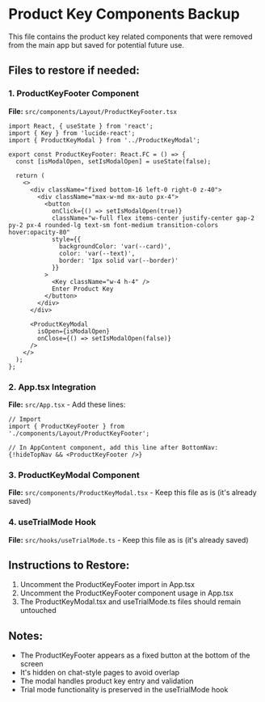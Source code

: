 # Product Key Components Backup

This file contains the product key related components that were removed from the main app but saved for potential future use.

## Files to restore if needed:

### 1. ProductKeyFooter Component
**File:** `src/components/Layout/ProductKeyFooter.tsx`

```tsx
import React, { useState } from 'react';
import { Key } from 'lucide-react';
import { ProductKeyModal } from '../ProductKeyModal';

export const ProductKeyFooter: React.FC = () => {
  const [isModalOpen, setIsModalOpen] = useState(false);

  return (
    <>
      <div className="fixed bottom-16 left-0 right-0 z-40">
        <div className="max-w-md mx-auto px-4">
          <button
            onClick={() => setIsModalOpen(true)}
            className="w-full flex items-center justify-center gap-2 py-2 px-4 rounded-lg text-sm font-medium transition-colors hover:opacity-80"
            style={{ 
              backgroundColor: 'var(--card)',
              color: 'var(--text)',
              border: '1px solid var(--border)'
            }}
          >
            <Key className="w-4 h-4" />
            Enter Product Key
          </button>
        </div>
      </div>

      <ProductKeyModal
        isOpen={isModalOpen}
        onClose={() => setIsModalOpen(false)}
      />
    </>
  );
};
```

### 2. App.tsx Integration
**File:** `src/App.tsx` - Add these lines:

```tsx
// Import
import { ProductKeyFooter } from './components/Layout/ProductKeyFooter';

// In AppContent component, add this line after BottomNav:
{!hideTopNav && <ProductKeyFooter />}
```

### 3. ProductKeyModal Component
**File:** `src/components/ProductKeyModal.tsx` - Keep this file as is (it's already saved)

### 4. useTrialMode Hook
**File:** `src/hooks/useTrialMode.ts` - Keep this file as is (it's already saved)

## Instructions to Restore:

1. Uncomment the ProductKeyFooter import in App.tsx
2. Uncomment the ProductKeyFooter component usage in App.tsx
3. The ProductKeyModal.tsx and useTrialMode.ts files should remain untouched

## Notes:
- The ProductKeyFooter appears as a fixed button at the bottom of the screen
- It's hidden on chat-style pages to avoid overlap
- The modal handles product key entry and validation
- Trial mode functionality is preserved in the useTrialMode hook
